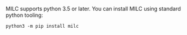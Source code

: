 MILC supports python 3.5 or later. You can install MILC using standard python tooling:

    python3 -m pip install milc
